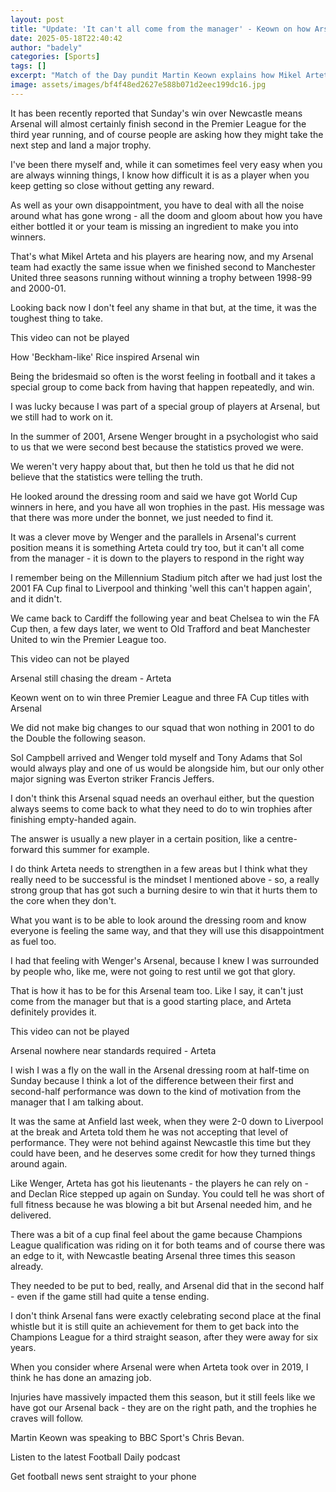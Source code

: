 ```yaml
---
layout: post
title: "Update: 'It can't all come from the manager' - Keown on how Arsenal can become winners"
date: 2025-05-18T22:40:42
author: "badely"
categories: [Sports]
tags: []
excerpt: "Match of the Day pundit Martin Keown explains how Mikel Arteta's side can emulate his Arsenal team and take the next step to winning trophies."
image: assets/images/bf4f48ed2627e588b071d2eec199dc16.jpg
---
```


It has been recently reported that Sunday's win over Newcastle means Arsenal will almost certainly finish second in the Premier League for the third year running, and of course people are asking how they might take the next step and land a major trophy.

I've been there myself and, while it can sometimes feel very easy when you are always winning things, I know how difficult it is as a player when you keep getting so close without getting any reward.

As well as your own disappointment, you have to deal with all the noise around what has gone wrong - all the doom and gloom about how you have either bottled it or your team is missing an ingredient to make you into winners.

That's what Mikel Arteta and his players are hearing now, and my Arsenal team had exactly the same issue when we finished second to Manchester United three seasons running without winning a trophy between 1998-99 and 2000-01.

Looking back now I don't feel any shame in that but, at the time, it was the toughest thing to take.

This video can not be played

How 'Beckham-like' Rice inspired Arsenal win

Being the bridesmaid so often is the worst feeling in football and it takes a special group to come back from having that happen repeatedly, and win.

I was lucky because I was part of a special group of players at Arsenal, but we still had to work on it.

In the summer of 2001, Arsene Wenger brought in a psychologist who said to us that we were second best because the statistics proved we were. 

We weren't very happy about that, but then he told us that he did not believe that the statistics were telling the truth.

He looked around the dressing room and said we have got World Cup winners in here, and you have all won trophies in the past. His message was that there was more under the bonnet, we just needed to find it.

It was a clever move by Wenger and the parallels in Arsenal's current position means it is something Arteta could try too, but it can't all come from the manager - it is down to the players to respond in the right way

I remember being on the Millennium Stadium pitch after we had just lost the 2001 FA Cup final to Liverpool and thinking 'well this can't happen again', and it didn't.

We came back to Cardiff the following year and beat Chelsea to win the FA Cup then, a few days later, we went to Old Trafford and beat Manchester United to win the Premier League too.

This video can not be played

Arsenal still chasing the dream - Arteta

Keown went on to win three Premier League and three FA Cup titles with Arsenal

We did not make big changes to our squad that won nothing in 2001 to do the Double the following season.

Sol Campbell arrived and Wenger told myself and Tony Adams that Sol would always play and one of us would be alongside him, but our only other major signing was Everton striker Francis Jeffers.

I don't think this Arsenal squad needs an overhaul either, but the question always seems to come back to what they need to do to win trophies after finishing empty-handed again.

The answer is usually a new player in a certain position, like a centre-forward this summer for example.

I do think Arteta needs to strengthen in a few areas but I think what they really need to be successful is the mindset I mentioned above - so, a really strong group that has got such a burning desire to win that it hurts them to the core when they don't.

What you want is to be able to look around the dressing room and know everyone is feeling the same way, and that they will use this disappointment as fuel too.

I had that feeling with Wenger's Arsenal, because I knew I was surrounded by people who, like me, were not going to rest until we got that glory.

That is how it has to be for this Arsenal team too. Like I say, it can't just come from the manager but that is a good starting place, and Arteta definitely provides it.

This video can not be played

Arsenal nowhere near standards required - Arteta

I wish I was a fly on the wall in the Arsenal dressing room at half-time on Sunday because I think a lot of the difference between their first and second-half performance was down to the kind of motivation from the manager that I am talking about.

It was the same at Anfield last week, when they were 2-0 down to Liverpool at the break and Arteta told them he was not accepting that level of performance. They were not behind against Newcastle this time but they could have been, and he deserves some credit for how they turned things around again.

Like Wenger, Arteta has got his lieutenants - the players he can rely on - and Declan Rice stepped up again on Sunday. You could tell he was short of full fitness because he was blowing a bit but Arsenal needed him, and he delivered.

There was a bit of a cup final feel about the game because Champions League qualification was riding on it for both teams and of course there was an edge to it, with Newcastle beating Arsenal three times this season already.

They needed to be put to bed, really, and Arsenal did that in the second half - even if the game still had quite a tense ending.

I don't think Arsenal fans were exactly celebrating second place at the final whistle but it is still quite an achievement for them to get back into the Champions League for a third straight season, after they were away for six years.

When you consider where Arsenal were when Arteta took over in 2019, I think he has done an amazing job.

Injuries have massively impacted them this season, but it still feels like we have got our Arsenal back - they are on the right path, and the trophies he craves will follow.

Martin Keown was speaking to BBC Sport's Chris Bevan.

Listen to the latest Football Daily podcast

Get football news sent straight to your phone

